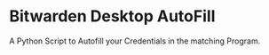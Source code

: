 # Bitwarden Desktop AutoFill
 A Python Script to Autofill your Credentials in the matching Program.

